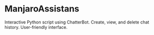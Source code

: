 # ManjaroAssistans
Interactive Python script using ChatterBot. Create, view, and delete chat history. User-friendly interface.
